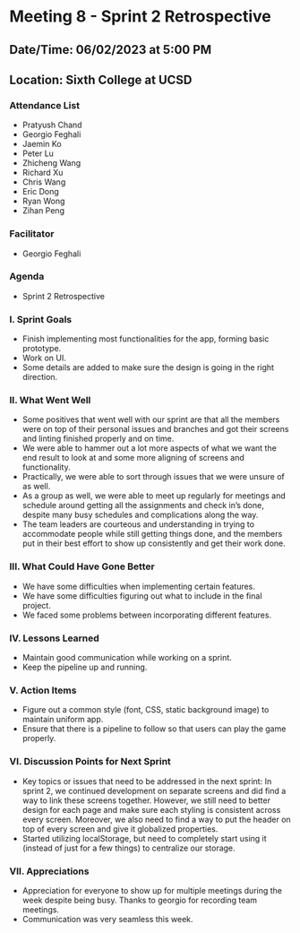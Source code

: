 # Meeting 8 - Sprint 2 Retrospective

## Date/Time: 06/02/2023 at 5:00 PM

## Location: Sixth College at UCSD

### Attendance List

- Pratyush Chand
- Georgio Feghali
- Jaemin Ko
- Peter Lu
- Zhicheng Wang
- Richard Xu
- Chris Wang
- Eric Dong
- Ryan Wong
- Zihan Peng

### Facilitator

- Georgio Feghali

### Agenda

- Sprint 2 Retrospective

### I. Sprint Goals

- Finish implementing most functionalities for the app, forming basic prototype.
- Work on UI.
- Some details are added to make sure the design is going in the right direction.

### II. What Went Well

- Some positives that went well with our sprint are that all the members were on top of their personal issues and branches and got their screens and linting finished properly and on time.
- We were able to hammer out a lot more aspects of what we want the end result to look at and some more aligning of screens and functionality.
- Practically, we were able to sort through issues that we were unsure of as well.
- As a group as well, we were able to meet up regularly for meetings and schedule around getting all the assignments and check in’s done, despite many busy schedules and complications along the way.
- The team leaders are courteous and understanding in trying to accommodate people while still getting things done, and the members put in their best effort to show up consistently and get their work done.

### III. What Could Have Gone Better

- We have some difficulties when implementing certain features.
- We have some difficulties figuring out what to include in the final project.
- We faced some problems between incorporating different features.

### IV. Lessons Learned

- Maintain good communication while working on a sprint.
- Keep the pipeline up and running.

### V. Action Items

- Figure out a common style (font, CSS, static background image) to maintain uniform app.
- Ensure that there is a pipeline to follow so that users can play the game properly.

### VI. Discussion Points for Next Sprint

- Key topics or issues that need to be addressed in the next sprint: In sprint 2, we continued development on separate screens and did find a way to link these screens together. However, we still need to better design for each page and make sure each styling is consistent across every screen. Moreover, we also need to find a way to put the header on top of every screen and give it globalized properties.
- Started utilizing localStorage, but need to completely start using it (instead of just for a few things) to centralize our storage.

### VII. Appreciations

- Appreciation for everyone to show up for multiple meetings during the week despite being busy. Thanks to georgio for recording team meetings.
- Communication was very seamless this week.
